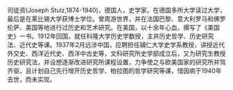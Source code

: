 司徒资(Joseph Stulz,1874-1940)，德国人，史学家。在德国多所大学读过大学，最后是在莱比锡大学获博士学位。曾周游世界，并在法国巴黎、意大利罗马和佛罗伦萨、美国等地进行过历史和艺术研究。在美国，以十余年心血，撰写了《美国史》一书。1912年回国，就任科隆大学历史学数授，主井历史哲学、历史研究法、近代史等课。1937年2月远涉中国，应聘担任辅仁大学史学系教授，讲授近代外交史、西洋近代史、西洋中古史等，文科研究所史学部成立后，又为研究生教授历史研究法，并设想逐渐改进研究所课程设置，力争使之与欧美国家的研究所并驾齐驱，且计划自己先行增开历史哲学、柏拉图的哲学研究等课，惜因病于1940年去世，而未实现。